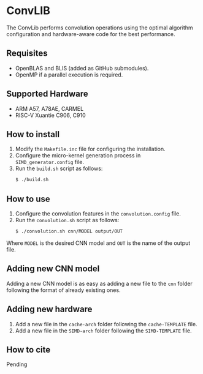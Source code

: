 # ConvLIB
The ConvLib performs convolution operations using the optimal algorithm configuration and hardware-aware code for the best performance.

## Requisites
- OpenBLAS and BLIS (added as GitHub submodules).
- OpenMP if a parallel execution is required.

## Supported Hardware
- ARM A57, A78AE, CARMEL
- RISC-V Xuantie C906, C910

## How to install
1. Modify the `Makefile.inc` file for configuring the installation.
2. Configure the micro-kernel generation process in `SIMD_generator.config` file.
3. Run the `build.sh` script as follows:
   ``` sh
   $ ./build.sh
   ```

## How to use 
1. Configure the convolution features in the `convolution.config` file.
2. Run the `convolution.sh` script as follows:
   ``` sh
   $ ./convolution.sh cnn/MODEL output/OUT
   ```
Where `MODEL` is the desired CNN model and `OUT` is the name of the output file.

## Adding new CNN model
Adding a new CNN model is as easy as adding a new file to the `cnn` folder following the format of already existing ones. 

## Adding new hardware
1. Add a new file in the `cache-arch` folder following the `cache-TEMPLATE` file.
2. Add a new file in the `SIMD-arch` folder following the `SIMD-TEMPLATE` file.

## How to cite
Pending
